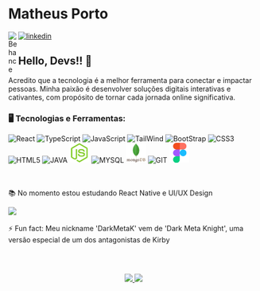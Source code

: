 <h1 align="left">Matheus Porto</h1>
<a href="https://www.behance.net/darkmetak">
  <img align="left" width="20px" src="https://raw.githubusercontent.com/rahuldkjain/github-profile-readme-generator/888aff31e1d26dd2a6acf6afebbc34970aeb0118/src/images/icons/Social/behance.svg" alt="Behance" style="vertical-align:top;">
</a> 
<a href="https://www.linkedin.com/in/matheusport0/">
  <img width="20px" src="https://raw.githubusercontent.com/rahuldkjain/github-profile-readme-generator/master/src/images/icons/Social/linked-in-alt.svg" alt="linkedin" style="vertical-align:top;">
</a>

</br>

## Hello, Devs!! 👋
Acredito que a tecnologia é a melhor ferramenta para conectar e impactar pessoas. Minha paixão é desenvolver soluções digitais interativas e cativantes, com propósito de tornar cada jornada online significativa.

### 🖥️ Tecnologias e Ferramentas:
<div>
  <img width="40px" src="https://cdn.jsdelivr.net/gh/devicons/devicon/icons/react/react-original.svg" title = "React"/>
  <img width="40px" src="https://cdn.jsdelivr.net/gh/devicons/devicon/icons/typescript/typescript-plain.svg" title = "TypeScript"/>
  <img width="40px" src="https://cdn.jsdelivr.net/gh/devicons/devicon/icons/javascript/javascript-original.svg" title = "JavaScript"/>
  <img width="40px" src="https://cdn.jsdelivr.net/gh/devicons/devicon/icons/tailwindcss/tailwindcss-plain.svg" alt="TailWind"/>
  <img width="40px" src="https://cdn.jsdelivr.net/gh/devicons/devicon/icons/bootstrap/bootstrap-plain.svg" alt="BootStrap"/>
  <img width="40px" src="https://cdn.jsdelivr.net/gh/devicons/devicon/icons/css3/css3-plain.svg" title = "CSS3"/>
  <img width="40px" src="https://cdn.jsdelivr.net/gh/devicons/devicon/icons/html5/html5-plain.svg" title = "HTML5"/>
  <img width="40px" src="https://cdn.jsdelivr.net/gh/devicons/devicon/icons/java/java-original.svg" title = "JAVA"/>
  <img width="40px" src="https://github.com/devicons/devicon/blob/v2.15.1/icons/nodejs/nodejs-plain.svg" title = "Node.JS"/>
  <img width="40px" src="https://cdn.jsdelivr.net/gh/devicons/devicon/icons/mysql/mysql-original.svg" title = "MYSQL"/>
  <img width="40px" src="https://raw.githubusercontent.com/devicons/devicon/master/icons/mongodb/mongodb-original-wordmark.svg" title = "MongoDB"/>
  <img width="40px" src="https://cdn.jsdelivr.net/gh/devicons/devicon/icons/git/git-original.svg" title = "GIT"/>
  <img width="40px" src="https://github.com/devicons/devicon/blob/v2.15.1/icons/figma/figma-original.svg" title = "Figma"/>
</div>

</br>
</br>
<div display="inline-block">
 <p align="left">📚 No momento estou estudando React Native e UI/UX Design</p>
   <p align="left">
   <img src="https://64.media.tumblr.com/385139bd2dd06a83e3d77a344ac75b6f/tumblr_poadlrKmmP1x8m0qto2_1280.gif" width="350">
 </p>
 <p align="left">⚡ Fun fact: Meu nickname 'DarkMetaK' vem de 'Dark Meta Knight', uma versão especial de um dos antagonistas de Kirby</p>
</div>


</br>

##
<p align="center">
<a href="https://github.com/DarkMetaK">
  <img height="180em" src="https://github-readme-stats-eight-theta.vercel.app/api?username=DarkMetaK&show_icons=true&theme=algolia&include_all_commits=true&count_private=true"/>
  <img height="180em" src="https://github-readme-stats-eight-theta.vercel.app/api/top-langs/?username=DarkMetaK&layout=compact&langs_count=8&theme=algolia"/>
</a>
</p>
